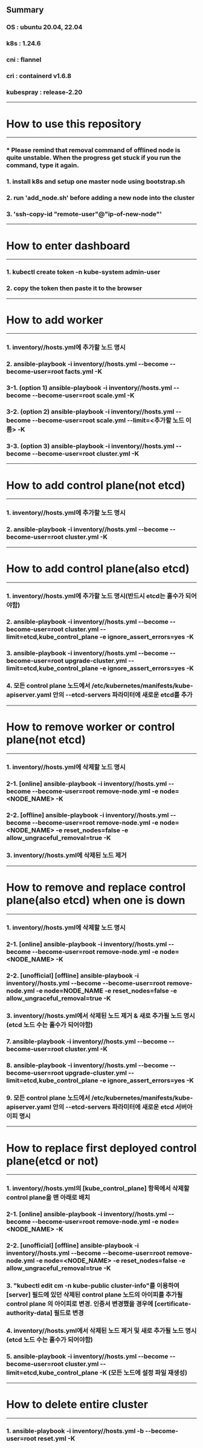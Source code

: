 ## Summary
### OS : ubuntu 20.04, 22.04
### k8s : 1.24.6
### cni : flannel
### cri : containerd v1.6.8
### kubespray : release-2.20
-------------------------------
# How to use this repository
-------------------------------
### * Please remind that removal command of offlined node is quite unstable. When the progress get stuck if you run the command, type it again.
### 1. install k8s and setup one master node using bootstrap.sh
### 2. run 'add_node.sh' before adding a new node into the cluster 
### 3. 'ssh-copy-id "remote-user"@"ip-of-new-node"'
-------------------------------
# How to enter dashboard
-------------------------------
### 1. kubectl create token -n kube-system admin-user
### 2. copy the token then paste it to the browser
-------------------------------
# How to add worker
-------------------------------
### 1. inventory/<cluster-name>/hosts.yml에 추가할 노드 명시
### 2. ansible-playbook -i inventory/<cluster-name>/hosts.yml --become --become-user=root facts.yml -K
### 3-1. (option 1) ansible-playbook -i inventory/<cluster-name>/hosts.yml --become --become-user=root scale.yml -K
### 3-2. (option 2) ansible-playbook -i inventory/<cluster-name>/hosts.yml --become --become-user=root scale.yml --limit=<추가할 노드 이름> -K
### 3-3. (option 3) ansible-playbook -i inventory/<cluster-name>/hosts.yml --become --become-user=root cluster.yml -K
-------------------------------
# How to add control plane(not etcd)
-------------------------------
### 1. inventory/<cluster-name>/hosts.yml에 추가할 노드 명시
### 2. ansible-playbook -i inventory/<cluster-name>/hosts.yml --become --become-user=root cluster.yml -K
-------------------------------
# How to add control plane(also etcd)
-------------------------------
### 1. inventory/<cluster-name>/hosts.yml에 추가할 노드 명시(반드시 etcd는 홀수가 되어야함)
### 2. ansible-playbook -i inventory/<cluster-name>/hosts.yml --become --become-user=root cluster.yml --limit=etcd,kube_control_plane -e ignore_assert_errors=yes -K
### 3. ansible-playbook -i inventory/<cluster-name>/hosts.yml --become --become-user=root upgrade-cluster.yml --limit=etcd,kube_control_plane -e ignore_assert_errors=yes -K
### 4. 모든 control plane 노드에서 /etc/kubernetes/manifests/kube-apiserver.yaml 안의 --etcd-servers 파라미터에 새로운 etcd를 추가
-------------------------------
#  How to remove worker or control plane(not etcd)
-------------------------------
### 1. inventory/<cluster-name>/hosts.yml에 삭제할 노드 명시
### 2-1. [online] ansible-playbook -i inventory/<cluster-name>/hosts.yml --become --become-user=root remove-node.yml -e node=<NODE_NAME> -K
### 2-2. [offline] ansible-playbook -i inventory/<cluster-name>/hosts.yml --become --become-user=root remove-node.yml -e node=<NODE_NAME> -e reset_nodes=false -e allow_ungraceful_removal=true -K
### 3. inventory/<cluster-name>/hosts.yml에 삭제된 노드 제거
-------------------------------
# How to remove and replace control plane(also etcd) when one is down
-------------------------------
### 1. inventory/<cluster-name>/hosts.yml에 삭제할 노드 명시
### 2-1. [online] ansible-playbook -i inventory/<cluster-name>/hosts.yml --become --become-user=root remove-node.yml -e node=<NODE_NAME> -K
### 2-2. [unofficial] [offline] ansible-playbook -i inventory/<cluster-name>/hosts.yml --become --become-user=root remove-node.yml -e node=NODE_NAME -e reset_nodes=false -e allow_ungraceful_removal=true -K
### 3. inventory/<cluster-name>/hosts.yml에서 삭제된 노드 제거 & 새로 추가될 노드 명시(etcd 노드 수는 홀수가 되어야함)
### 7. ansible-playbook -i inventory/<cluster-name>/hosts.yml --become --become-user=root cluster.yml -K
### 8. ansible-playbook -i inventory/<cluster-name>/hosts.yml --become --become-user=root upgrade-cluster.yml --limit=etcd,kube_control_plane -e ignore_assert_errors=yes -K
### 9. 모든 control plane 노드에서 /etc/kubernetes/manifests/kube-apiserver.yaml 안의 --etcd-servers 파라미터에 새로운 etcd 서버아이피 명시
-------------------------------
# How to replace first deployed control plane(etcd or not)
-------------------------------
### 1. inventory/<cluster-name>/hosts.yml의 [kube_control_plane] 항목에서 삭제할 control plane을 맨 아래로 배치
### 2-1. [online] ansible-playbook -i inventory/<cluster-name>/hosts.yml --become --become-user=root remove-node.yml -e node=<NODE_NAME> -K
### 2-2. [unofficial] [offline] ansible-playbook -i inventory/<cluster-name>/hosts.yml --become --become-user=root remove-node.yml -e node=<NODE_NAME> -e reset_nodes=false -e allow_ungraceful_removal=true -K
### 3. "kubectl  edit cm -n kube-public cluster-info"를 이용하여 [server] 필드에 있던 삭제된 control plane 노드의 아이피를 추가될 control plane 의 아이피로 변경. 인증서 변경했을 경우에 [certificate-authority-data] 필드로 변경
### 4. inventory/<cluster-name>/hosts.yml에서 삭제된 노드 제거 및 새로 추가될 노드 명시(etcd 노드 수는 홀수가 되어야함)
### 5. ansible-playbook -i inventory/<cluster-name>/hosts.yml --become --become-user=root cluster.yml --limit=etcd,kube_control_plane -K (모든 노드에 설정 파일 재생성)
-------------------------------
# How to delete entire cluster
-------------------------------
### 1. ansible-playbook -i inventory/<cluster-name>/hosts.yml -b --become-user=root reset.yml -K
